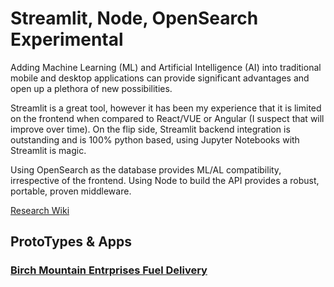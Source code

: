 # Streamlit, Node, OpenSearch Experimental

Adding Machine Learning (ML) and Artificial Intelligence (AI) into traditional mobile and desktop applications can provide significant advantages and open up a plethora of new possibilities.

Streamlit is a great tool, however it has been my experience that it is limited on the frontend when compared to React/VUE or Angular (I suspect that will improve over time). On the flip side, Streamlit backend integration is outstanding and is 100% python based, using Jupyter Notebooks with Streamlit is magic. 

Using OpenSearch as the database provides ML/AL compatibility, irrespective of the frontend. Using Node to build the API provides a robust, portable, proven middleware.

<a href="https://github.com/brockai/brockai/wiki" target="_blank">Research Wiki</a>

## ProtoTypes & Apps

### <a href="https://bme.brockai.com" target="_blank">Birch Mountain Entrprises Fuel Delivery</a>
